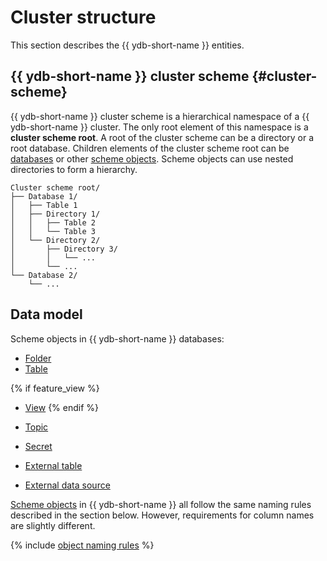 # Cluster structure

This section describes the {{ ydb-short-name }} entities.

## {{ ydb-short-name }} cluster scheme {#cluster-scheme}

{{ ydb-short-name }} cluster scheme is a hierarchical namespace of a {{ ydb-short-name }} cluster. The only root element of this namespace is a **cluster scheme root**. A root of the cluster scheme can be a directory or a root database. Children elements of the cluster scheme root can be [databases](../../concepts/glossary.md#database) or other [scheme objects](../../concepts/glossary.md#scheme-object). Scheme objects can use nested directories to form a hierarchy.

```plaintext
Cluster scheme root/
├── Database 1/
│   ├── Table 1
│   ├── Directory 1/
│   │   ├── Table 2
│   │   └── Table 3
│   └── Directory 2/
│       ├── Directory 3/
│       │   └── ...
│       └── ...
└── Database 2/
    └── ...
```

## Data model

Scheme objects in {{ ydb-short-name }} databases:

* [Folder](dir.md)
* [Table](table.md)

{% if feature_view %}
* [View](view.md)
{% endif %}

* [Topic](../topic.md)
* [Secret](secrets.md)
* [External table](external_table.md)
* [External data source](external_data_source.md)

[Scheme objects](../../concepts/glossary.md#scheme-object) in {{ ydb-short-name }} all follow the same naming rules described in the section below. However, requirements for column names are slightly different.

{% include [object naming rules](./_includes/object-naming-rules.md) %}
